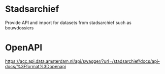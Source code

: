# Stadsarchief
Provide API and import for datasets from stadsarchief such as bouwdossiers

# OpenAPI

https://acc.api.data.amsterdam.nl/api/swagger/?url=/stadsarchief/docs/api-docs/%3Fformat%3Dopenapi
